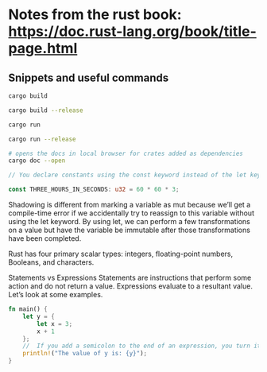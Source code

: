 # Notes from the rust book: https://doc.rust-lang.org/book/title-page.html


## Snippets and useful commands

```bash
cargo build

cargo build --release

cargo run 

cargo run --release 

# opens the docs in local browser for crates added as dependencies
cargo doc --open
```

```rust
// You declare constants using the const keyword instead of the let keyword, and the type of the value must be annotated. constants cannot be mutable. 

const THREE_HOURS_IN_SECONDS: u32 = 60 * 60 * 3;

```

Shadowing is different from marking a variable as mut because we’ll get a compile-time error if we accidentally try to reassign to this variable without using the let keyword. By using let, we can perform a few transformations on a value but have the variable be immutable after those transformations have been completed.


Rust has four primary scalar types: integers, floating-point numbers, Booleans, and characters.


Statements vs Expressions
Statements are instructions that perform some action and do not return a value.
Expressions evaluate to a resultant value. Let’s look at some examples.

```rust
fn main() {
    let y = {
        let x = 3;
        x + 1
    };
    //  If you add a semicolon to the end of an expression, you turn it into a statement, and it will then not return a value. 
    println!("The value of y is: {y}");
}

```

